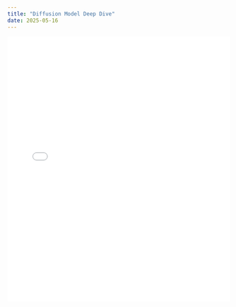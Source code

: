 ```yaml
---
title: "Diffusion Model Deep Dive"
date: 2025-05-16
---
```


<object data="martinisadad.github.io/_pdf/Diffusion.pdf" type="application/pdf" width="100%" height="600"></object>
<embed src="martinisadad.github.io/_pdf/Diffusion.pdf" type="application/pdf" width="100%" height="600">
